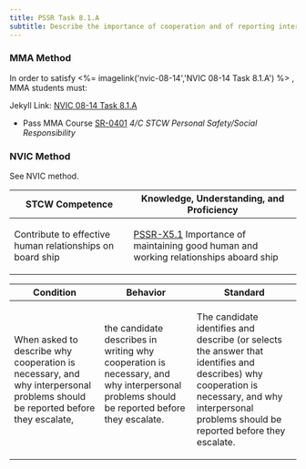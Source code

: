 ```yaml
---
title: PSSR Task 8.1.A 
subtitle: Describe the importance of cooperation and of reporting interpersonal problems 
---
```



### MMA Method

In order to satisfy <%= imagelink('nvic-08-14','NVIC 08-14  Task  8.1.A') %> , MMA students must:

Jekyll Link: [NVIC 08-14  Task  8.1.A](/stcw23/assets/images/nvic-08-14.pdf)

* Pass MMA Course  [SR-0401](SR-0401) *4/C STCW Personal Safety/Social Responsibility*


### NVIC Method

<a onclick="togglevisibility('nvic_methods')" >See NVIC method.</a>

<div id='nvic_methods' class='hide'>

<table>
<thead>
<tr>
<th class='forty'> STCW Competence </th>
<th class='sixty'> Knowledge, Understanding, and Proficiency </th>
</tr>
</thead>




<tbody>
<tr><td markdown='1'>

Contribute to effective human relationships on board ship

</td><td markdown='1'>

[PSSR-X5.1](../../tables/614.html#PSSR-X5.1) Importance of maintaining good human and working relationships aboard ship

</td></tr>


</tbody>
</table>


<table>
<thead>
<tr><th class='twenty'>  Condition </th><th class='twenty'> Behavior </th><th  class='sixty'>Standard </th></tr>
</thead>
<tbody >



<tr><td markdown='1'>

When asked to describe why cooperation is necessary, and why interpersonal problems should be reported before they escalate,

</td><td markdown='1'>

the candidate describes in writing why cooperation is necessary, and why interpersonal problems should be reported before they escalate.

<br>

<div class="tooltip">
<span class="tooltiptext">
</span>
</div>


</td><td markdown='1'>

The candidate identifies and describe (or selects the answer that identifies and describes) why cooperation is necessary, and why interpersonal problems should be reported before they escalate.

</td></tr>
</tbody>
</table>
</div>
